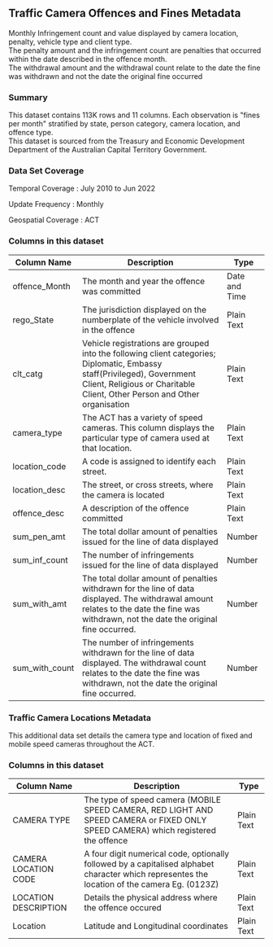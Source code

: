 ## Traffic Camera Offences and Fines Metadata

Monthly Infringement count and value displayed by camera location, penalty, vehicle type and client type.  
The penalty amount and the infringement count are penalties that occurred within the date described in the offence month.  
The withdrawal amount and the withdrawal count relate to the date the fine was withdrawn and not the date the original fine occurred

### Summary
This dataset contains 113K rows and 11 columns. Each observation is "fines per month" stratified by state, person category, camera location, and offence type.  
This dataset is sourced from the Treasury and Economic Development Department of the Australian Capital Territory Government.

### Data Set Coverage

Temporal Coverage
: July 2010 to Jun 2022

Update Frequency
: Monthly

Geospatial Coverage
: ACT

### Columns in this dataset

Column Name | Description | Type
---|---|---
offence_Month | The month and year the offence was committed | Date and Time
rego_State | The jurisdiction displayed on the numberplate of the vehicle involved in the offence | Plain Text
clt_catg | Vehicle registrations are grouped into the following client categories; Diplomatic, Embassy staff(Privileged), Government Client, Religious or Charitable Client, Other Person and Other organisation | Plain Text
camera_type | The ACT has a variety of speed cameras. This column displays the particular type of camera used at that location. | Plain Text
location_code | A code is assigned to identify each street. | Plain Text
location_desc | The street, or cross streets, where the camera is located | Plain Text
offence_desc | A description of the offence committed | Plain Text
sum_pen_amt | The total dollar amount of penalties issued for the line of data displayed | Number
sum_inf_count | The number of infringements issued for the line of data displayed | Number
sum_with_amt | The total dollar amount of penalties withdrawn for the line of data displayed. The withdrawal amount relates to the date the fine was withdrawn, not the date the original fine occurred. | Number
sum_with_count | The number of infringements withdrawn for the line of data displayed. The withdrawal count relates to the date the fine was withdrawn, not the date the original fine occurred. | Number

### Traffic Camera Locations Metadata

This additional data set details the camera type and location of fixed and mobile speed cameras throughout the ACT.

### Columns in this dataset

Column Name | Description | Type
---|---|---
CAMERA TYPE | The type of speed camera (MOBILE SPEED CAMERA, RED LIGHT AND SPEED CAMERA or FIXED ONLY SPEED CAMERA) which registered the offence | Plain Text
CAMERA LOCATION CODE | A four digit numerical code, optionally followed by a capitalised alphabet character which representes the location of the camera Eg. (0123Z)| Plain Text
LOCATION DESCRIPTION | Details the physical address where the offence occured | Plain Text
Location | Latitude and Longitudinal coordinates | Plain Text